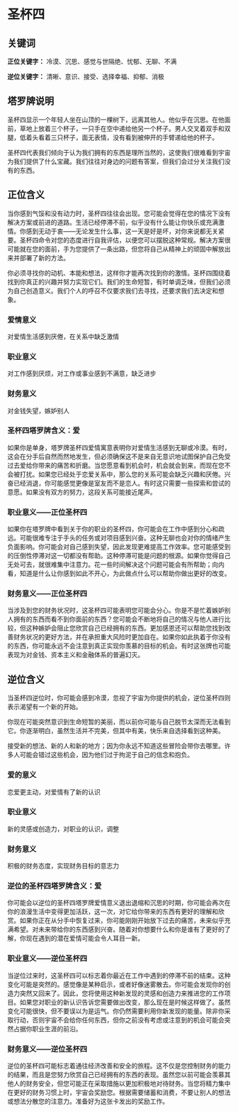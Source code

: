 # 圣杯四

## 关键词

**正位关键字：** 冷漠、沉思、感觉与世隔绝、忧郁、无聊、不满

**逆位关键字：** 清晰、意识、接受、选择幸福、抑郁、消极

## 塔罗牌说明

圣杯四显示一个年轻人坐在山顶的一棵树下，远离其他人。他似乎在沉思。在他面前，草地上放着三个杯子，一只手在空中递给他另一个杯子。男人交叉着双手和双腿，低着头看着三只杯子，面无表情，没有看到被伸开的手臂递给他的杯子。

圣杯四代表我们倾向于认为我们拥有的东西是理所当然的，这使我们很难看到宇宙为我们提供了什么宝藏。我们往往对身边的问题有答案，但我们会过分关注我们没有的东西。

## 正位含义

当你感到气馁和没有动力时，圣杯四往往会出现。您可能会觉得在您的情况下没有解决方案或前进的道路。生活已经停滞不前，似乎没有什么能让你快乐或充满激情。你感到无动于衷——无论发生什么事，这一天是好是坏，对你来说都无关紧要。圣杯四命令对您的态度进行自我评估，以便您可以摆脱这种常规。解决方案很可能就在您的面前，手为您提供了一条出路，但您将自己从精神上的顽固中解放出来并部署了新的方法。

你必须寻找你的动机、本能和想法，这样你才能再次找到你的激情。圣杯四围绕着找到你真正的兴趣并努力实现它们。我们的生命短暂，有时单调乏味，但我们必须为自己创造意义。我们个人的呼召不仅要求我们去寻找，还要求我们去决定和想象。

### 爱情意义

对爱情生活感到厌倦，在关系中缺乏激情

### 职业意义

对工作感到厌烦，对工作或事业感到不满意，缺乏进步

### 财务意义

对金钱失望，嫉妒别人

### 圣杯四塔罗牌含义：爱

如果你是单身，塔罗牌圣杯四爱情寓意表明你对爱情生活感到无聊或冷漠。有时，这会在分手后自然而然地发生，但必须确保这不是来自无意识地试图保护自己免受过去爱给你带来的痛苦和折磨。当您愿意看到机会时，机会就会到来，而现在您不会被打扰。如果您已经处于恋爱关系中，那么您的关系可能会缺乏兴趣和厌倦。兴奋已经消退，你可能感觉更像是室友而不是恋人。有时这只需要一些探索和尝试的意愿。如果没有双方的努力，这段关系可能接近尾声。

### 职业意义——正位圣杯四

如果你在塔罗牌中看到关于你的职业的圣杯四，你可能会在工作中感到分心和疏远。可能很难专注于手头的任务或对项目感到兴奋。这种无聊也会对你的情绪产生负面影响。你可能会对自己感到失望，因此发现更难提高工作效率。您可能感受到的压倒性停滞对这一切都没有帮助。这种停滞可能是问题的根源。如果你觉得自己无处可去，就很难集中注意力。花一些时间解决这个问题可能会有所帮助；向内看，知道是什么让你感到如此不开心，为此做点什么可以帮助你做出更好的改变。

### 财务意义——正位圣杯四

当涉及到您的财务状况时，这圣杯四可能表明您可能会分心。你是不是忙着嫉妒别人拥有的东西而看不到你面前的东西？您可能会不断地将自己的情况与他人进行比较，但这种嫉妒会阻止您欣赏自己已经拥有的东西。更加感恩还可以帮助您找到改善财务状况的更好方法，并在承担重大风险时更加自在。如果你如此执着于你没有的东西，你可能永远不会注意到真正实现你羡慕的目标的机会。有时这张牌也可能表现为对金钱、资本主义和金融体系的普遍幻灭。

## 逆位含义

当圣杯四逆位时，你可能会感到冷漠，忽视了宇宙为你提供的机会，逆位圣杯四则表示渴望有一个新的开始。

你现在可能突然意识到生命短暂的美丽，而以前你可能与自己脱节太深而无法看到它。你逐渐明白，虽然生活并不完美，但其中有美，快乐来自选择看到这种美。

接受新的想法、新的人和新的地方；因为你永远不知道这些冒险会带你去哪里。许多人可能会错过这些机会，因为他们过于拘泥于自己的信念和抱负。

### 爱的意义

恋爱更主动，对爱情有了新的认识

### 职业意义

新的灵感或创造力，对职业的认识，调整

### 财务意义

积极的财务态度，实现财务目标的意志力

### 逆位的圣杯四塔罗牌含义：爱

你可能会以逆位的圣杯四塔罗牌爱情意义退出退缩和沉思的时期，你可能会再次在你的浪漫生活中变得更加活跃，这一次，对它给你带来的东西有更好的理解和欣赏。如果你正在从分手中恢复过来，你可能刚刚开始放下过去的痛苦，未来似乎充满希望。对未来带给你的东西感到兴奋。随着对你想要什么和你是谁有了更好的了解，你现在遇到的潜在爱情可能会令人耳目一新。

### 职业意义——逆位圣杯四

当逆位过来时，这圣杯四可以标志着你最近在工作中遇到的停滞不前的结束。这种变化可能是突然的。感觉像是某种启示，或者好像迷雾散去。你可能会发现你的创造力突然又回来了。因此，您将使用这种新发现的灵感和创造力来推进您的工作项目。如果您对职业的新认识告诉您需要做出改变，那么现在是时候这样做了。虽然变化可能很快，但不要误以为是运气。你仍然需要利用你新发现的能量。除非你采取行动，否则宇宙不会给你任何东西，但你之前没有考虑或注意到的机会可能会突然占据你职业生涯的前沿。

### 财务意义——逆位圣杯四

逆位的圣杯四可能标志着通往经济改善和安全的旅程。这不仅是您控制财务的能力的结果，而且是您努力欣赏自己已经拥有的东西的表现。虽然您以前可能会羡慕其他人的财务安全，但您可能正在采取措施以更加积极地对待财务。当您将精力集中在更好的财务习惯上时，宇宙会奖励您。根据需要储蓄和消费，不要让别人的想法或想法分散您的注意力。准备好为这张卡发出的奖励工作。